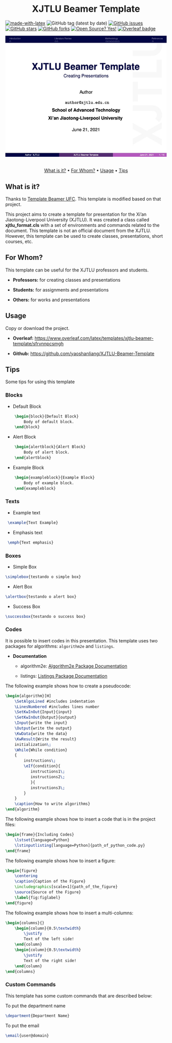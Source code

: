 <!-- Title -->
<div align="center">
    <h1><b>XJTLU Beamer Template</b></h1>
</div>

<!-- Badges -->
[![made-with-latex](https://img.shields.io/badge/Made%20with-LaTeX-1f425f.svg)](https://www.latex-project.org/)
![GitHub tag (latest by date)](https://img.shields.io/github/v/tag/yaoshanliang/XJTLU-Beamer-Template)
[![GitHub issues](https://img.shields.io/github/issues/yaoshanliang/XJTLU-Beamer-Template)](https://github.com/yaoshanliang/XJTLU-Beamer-Template/issues)
[![GitHub stars](https://img.shields.io/github/stars/yaoshanliang/XJTLU-Beamer-Theme)](https://github.com/yaoshanliang/XJTLU-Beamer-Template/stargazers)
[![GitHub forks](https://img.shields.io/github/forks/yaoshanliang/XJTLU-Beamer-Template)](https://github.com/yaoshanliang/XJTLU-Beamer-Template/network)
[![Open Source? Yes!](https://badgen.net/badge/Open%20Source%20%3F/Yes%21/blue?icon=github)](https://github.com/yaoshanliang/XJTLU-Beamer-Template)
[![Overleaf badge](https://img.shields.io/badge/Is_in_Oveleaf_Repository%3F-Yes!-<COLOR>.svg)](https://shields.io/)

<div align="center">
    <img class="aligncenter" src="images/template.jpg"/>
</div>
<br/>

<!-- Table of Contents -->
<p align="center">
    <a href="#what is it?">What is it?</a> •
    <a href="#for whom?">For Whom?</a> •
    <a href="#usage">Usage</a> •
    <a href="#tips">Tips</a>
</p>

<!-- Sections -->
## What is it?
Thanks to [Template Beamer UFC](https://github.com/maumneto/TemplateBeamerUFC). This template is modified based on that project.

This project aims to create a template for presentation for the Xi’an Jiaotong-Liverpool University (XJTLU). It was created a class called **xjtlu_format.cls** with a set of environments and commands related to the document. This template is not an official document from the XJTLU. However, this template can be used to create classes, presentations, short courses, etc.

## For Whom?

This template can be useful for the XJTLU professors and students.

- <b>Professors:</b> for creating classes and presentations
  
- <b>Students:</b> for assignments and presentations

- <b>Others:</b> for works and presentations

## Usage

Copy or download the project.

- <b>Overleaf:</b> https://www.overleaf.com/latex/templates/xjtlu-beamer-template/sfrvnnpcsmgh
  
- <b>Github:</b> https://github.com/yaoshanliang/XJTLU-Beamer-Template

## Tips

Some tips for using this template

### Blocks

- Default Block
  
```tex
    \begin{block}{Default Block}
        Body of default block.
    \end{block}
```

- Alert Block
  
```tex
    \begin{alertblock}{Alert Block}
        Body of alert block.
    \end{alertblock}
```

- Example Block
  
```tex
    \begin{exampleblock}{Example Block}
        Body of example block.
    \end{exampleblock}
```

### Texts

- Example text
```tex
 \example{Text Example}
```

- Emphasis text
```tex
 \emph{Text emphasis}
```

### Boxes

- Simple Box

```tex
\simplebox{testando o simple box}
```

- Alert Box

```tex
\alertbox{testando o alert box}
```

- Success Box

```tex
\successbox{testando o success box}
```

### Codes

It is possible to insert codes in this presentation. This template uses two packages for algorithms: `algorithm2e` and `listings`. 

- **Documentation** 
  
  - algorithm2e: [Algorithm2e Package Documentation](http://linorg.usp.br/CTAN/macros/latex/contrib/algorithm2e/doc/algorithm2e.pdf)
  
  - listings: [Listings Package Documentation](http://linorg.usp.br/CTAN/macros/latex/contrib/listings/listings.pdf)

The following example shows how to create a pseudocode:

```tex
\begin{algorithm}[H]
    \SetAlgoLined #includes indentation
    \LinesNumbered #includes lines number
    \SetKwInOut{Input}{input}
    \SetKwInOut{Output}{output}
    \Input{write the input}
    \Output{write the output}
    \KwData{write the data}
    \KwResult{Write the result}
    initialization\;
    \While{While condition}
    {
        instructions\;
        \eIf{condition}{
           instructions1\;
           instructions2\;
           }{
           instructions3\;
        }
    } 
    \caption{How to write algorithms}
\end{algorithm}
```

The following example shows how to insert a code that is in the project files:

```tex
\begin{frame}{Including Codes}
    \lstset{language=Python}
    \lstinputlisting[language=Python]{path_of_python_code.py}
\end{frame}
```

The following example shows how to insert a figure:

```tex
\begin{figure}
    \centering
    \caption{Caption of the Figure}
    \includegraphics[scale=1]{path_of_the_figure}
    \source{Source of the Figure}
    \label{fig:figlabel}
\end{figure}
```

The following example shows how to insert a multi-columns:

```tex
\begin{columns}{}
    \begin{column}{0.5\textwidth}
        \justify
        Text of the left side!
    \end{column}
    \begin{column}{0.5\textwidth}
        \justify
        Text of the right side!
    \end{column}
\end{columns}    
```

### Custom Commands

This template has some custom commands that are described below:

To put the department name
```tex
\department{Department Name}
```

To put the email
```tex
\email{user@domain}
```


